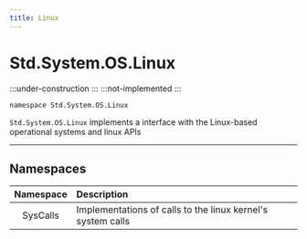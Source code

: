 ```yaml
---
title: Linux
---
```


# Std.System.OS.Linux

:::under-construction
:::
:::not-implemented
:::


```abs
namespace Std.System.OS.Linux
```

`Std.System.OS.Linux` implements a interface with the Linux-based
operational systems and linux APIs

---

## Namespaces
| Namespace | Description |
|:---------:|:------------|
| SysCalls  | Implementations of calls to the linux kernel's system calls |
